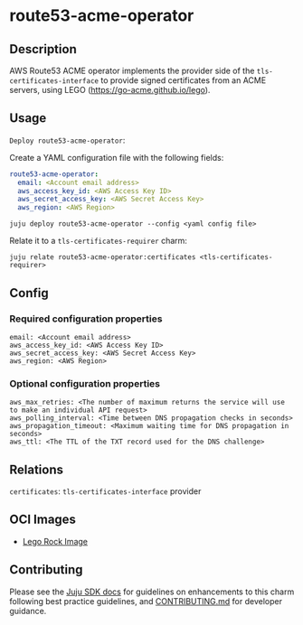 # route53-acme-operator

## Description

AWS Route53 ACME operator implements the provider side of the `tls-certificates-interface`
to provide signed certificates from an ACME servers, using LEGO
(https://go-acme.github.io/lego).

## Usage

`Deploy route53-acme-operator`:

Create a YAML configuration file with the following fields:


```yaml
route53-acme-operator:
  email: <Account email address>
  aws_access_key_id: <AWS Access Key ID>
  aws_secret_access_key: <AWS Secret Access Key>
  aws_region: <AWS Region>
```
`juju deploy route53-acme-operator --config <yaml config file>`

Relate it to a `tls-certificates-requirer` charm:

`juju relate route53-acme-operator:certificates <tls-certificates-requirer>`

## Config

### Required configuration properties
```
email: <Account email address>
aws_access_key_id: <AWS Access Key ID>
aws_secret_access_key: <AWS Secret Access Key>
aws_region: <AWS Region>
```

### Optional configuration properties
```
aws_max_retries: <The number of maximum returns the service will use to make an individual API request>
aws_polling_interval: <Time between DNS propagation checks in seconds>
aws_propagation_timeout: <Maximum waiting time for DNS propagation in seconds>
aws_ttl: <The TTL of the TXT record used for the DNS challenge>
```

## Relations

`certificates`: `tls-certificates-interface` provider

## OCI Images

-  [Lego Rock Image](https://github.com/canonical/lego-rock)

## Contributing

Please see the [Juju SDK docs](https://juju.is/docs/sdk) for guidelines on enhancements to this
charm following best practice guidelines, and
[CONTRIBUTING.md](https://github.com/canonical/route53-acme-operator/blob/main/CONTRIBUTING.md) for developer
guidance.
